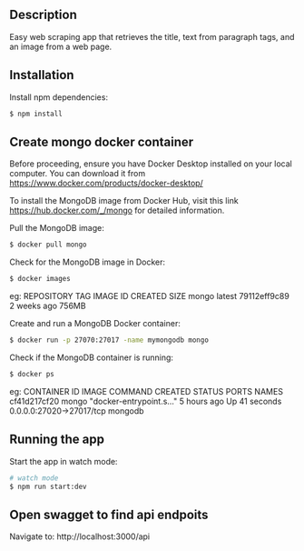 ## Description

Easy web scraping app that retrieves the title, text from paragraph tags, and an image from a web page.

## Installation
Install npm dependencies:
```bash
$ npm install
```
## Create mongo docker container
Before proceeding, ensure you have Docker Desktop installed on your local computer. You can download it from https://www.docker.com/products/docker-desktop/

To install the MongoDB image from Docker Hub, visit this link https://hub.docker.com/_/mongo for detailed information.

Pull the MongoDB image:
```bash
$ docker pull mongo
```

Check for the MongoDB image in Docker:
```bash
$ docker images
```
eg:
REPOSITORY   TAG       IMAGE ID       CREATED       SIZE
mongo        latest    79112eff9c89   2 weeks ago   756MB

Create and run a MongoDB Docker container:
```bash
$ docker run -p 27070:27017 -name mymongodb mongo
```

Check if the MongoDB container is running:
```bash
$ docker ps
```
eg:
CONTAINER ID   IMAGE     COMMAND                  CREATED       STATUS          PORTS                      NAMES
cf41d217cf20   mongo     "docker-entrypoint.s…"   5 hours ago   Up 41 seconds   0.0.0.0:27020->27017/tcp   mongodb

## Running the app
Start the app in watch mode:
```bash
# watch mode
$ npm run start:dev
```

## Open swagget to find api endpoits

Navigate to: http://localhost:3000/api